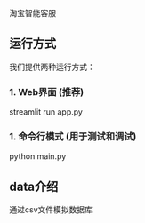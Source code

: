 淘宝智能客服

## 运行方式

我们提供两种运行方式：

### 1. Web界面 (推荐)
streamlit run app.py

### 1. 命令行模式 (用于测试和调试)
python main.py


## data介绍


通过csv文件模拟数据库